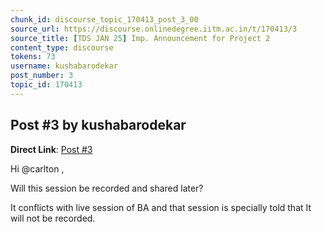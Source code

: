 ```yaml
---
chunk_id: discourse_topic_170413_post_3_00
source_url: https://discourse.onlinedegree.iitm.ac.in/t/170413/3
source_title: [TDS JAN 25] Imp. Announcement for Project 2
content_type: discourse
tokens: 73
username: kushabarodekar
post_number: 3
topic_id: 170413
---
```


## Post #3 by kushabarodekar

**Direct Link**: [Post #3](https://discourse.onlinedegree.iitm.ac.in/t/170413/3)

Hi @carlton ,

Will this session be recorded and shared later?

It conflicts with live session of BA and that session is specially told that It will not be recorded.

